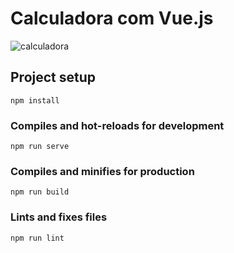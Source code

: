 # Calculadora com Vue.js

![calculadora](https://user-images.githubusercontent.com/53010824/78510605-e0ce2100-776c-11ea-96a8-5c9a50711b06.png)


## Project setup
```
npm install 
```

### Compiles and hot-reloads for development
```
npm run serve
```

### Compiles and minifies for production
```
npm run build
```

### Lints and fixes files
```
npm run lint
```




